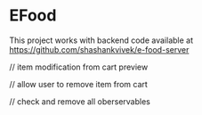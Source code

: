 # EFood

This project works with backend code available at  https://github.com/shashankvivek/e-food-server 

// item modification from cart preview

// allow user to remove item from cart

// check and remove all oberservables